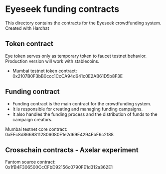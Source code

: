 # Eyeseek funding contracts

This directory contains the contracts for the Eyeseek crowdfunding system. Created with Hardhat 

## Token contract
Eye token serves only as temporary token to faucet testnet behavior. Production version will work with stablecoins.

- Mumbai testnet token contract: 0x2107B0F3bB0ccc1CcCA94d641c0E2AB61D5b8F3E

## Funding contract
- Funding contract is the main contract for the crowdfunding system. 
- It is responsible for creating and managing funding campaigns. 
- It also handles the funding process and the distribution of funds to the campaign creators.

Mumbai testnet core contract: 0xEEc8d86688112806080E1e2d69E4294EbF6c2f88


## Crosschain contracts - Axelar experiment
Fantom source contract: 0x1fB4F306500CcCFbD92156c0790FE1d312a362E1